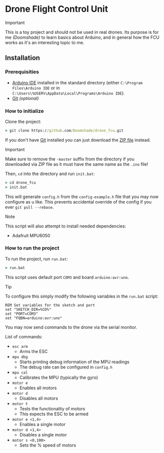 # Drone Flight Control Unit

> [!IMPORTANT]
> This is a toy project and should not be used in real drones. Its purpose
is for me _(Doomshade)_ to learn basics about Arduino, and in general how the FCU works as it's an interesting topic to me.

## Installation

### Prerequisities

- [Arduino IDE](https://www.arduino.cc/en/software) installed in the standard directory (either `C:\Program Files\Arduino IDE` or in `C:\Users\%USER%\AppData\Local\Programs\Arduino IDE`).
- [Git](https://git-scm.com/downloads/win) _(optional)_

### How to initialize

Clone the project:

```bat
> git clone https://github.com/Doomshade/drone_fcu.git
```

If you don't have [Git](https://git-scm.com/downloads/win) installed you can just download the [ZIP file](https://github.com/Doomshade/drone_fcu/archive/refs/heads/master.zip) instead.

> [!IMPORTANT]
> Make sure to remove the `-master` suffix from the directory if you downloaded via ZIP file as it must have the same name as the `.ino` file!

Then, `cd` into the directory and run `init.bat`:

```bat
> cd drone_fcu
> init.bat
```

This will generate `config.h` from the `config-example.h` file that you may now
configure as u like. This prevents accidental override of the config if you ever `git pull --rebase`.

> [!NOTE]
> This script will also attempt to install needed dependencies:
>
> - Adafruit MPU6050

### How to run the project

To run the project, run `run.bat`:

```bat
> run.bat
```

This script uses default port `COM3` and board `arduino:avr:uno`.


> [!TIP]
> To configure this simply modify the following variables in the `run.bat` script:
> ```
> REM Set variables for the sketch and port
> set "SKETCH_DIR=%CD%"
> set "PORT=COM3"
> set "FQBN=arduino:avr:uno"
> ```

You may now send commands to the drone via the serial monitor.

List of commands:

- `esc arm`
  - Arms the ESC
- `mpu dbg`
  - Starts printing debug information of the MPU readings
  - The debug rate can be configured in `config.h`
- `mpu cal`
  - Calibrates the MPU (typically the gyro)
- `motor e`
  - Enables all motors
- `motor d`
  - Disables all motors
- `motor t`
  - Tests the functionality of motors
  - This expects the ESC to be armed
- `motor e <1,4>`
  - Enables a single motor
- `motor d <1,4>`
  - Disables a single motor
- `motor s <0,100>`
  - Sets the % speed of motors